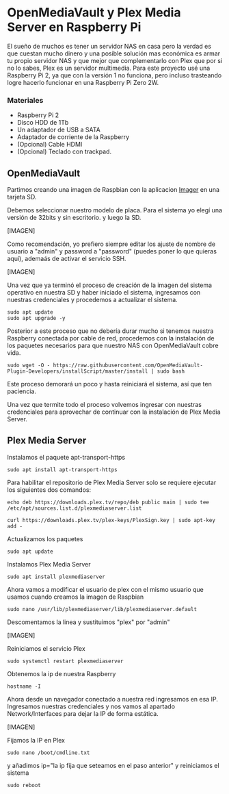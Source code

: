 # OpenMediaVault y Plex Media Server en Raspberry Pi
El sueño de muchos es tener un servidor NAS en casa pero la verdad es que cuestan mucho dinero y una posible solución mas económica es armar tu propio servidor NAS y que mejor que complementarlo con Plex que por si no lo sabes, Plex es un servidor multimedia.
Para este proyecto usé una Raspberry Pi 2, ya que con la versión 1 no funciona, pero incluso trasteando logre hacerlo funcionar en una Raspberry Pi Zero 2W.

### Materiales
- Raspberry Pi 2
- Disco HDD de 1Tb
- Un adaptador de USB a SATA
- Adaptador de corriente de la Raspberry
- (Opcional) Cable HDMI
- (Opcional) Teclado con trackpad.

## OpenMediaVault
Partimos creando una imagen de Raspbian con la aplicacion [Imager](https://www.raspberrypi.com/software/) en una tarjeta SD. 

Debemos seleccionar nuestro modelo de placa. Para el sistema yo elegí una versión de 32bits y sin escritorio. y luego la SD.

[IMAGEN]

Como recomendación, yo prefiero siempre editar los ajuste de nombre de usuario a "admin" y password a "password" (puedes poner lo que quieras aquí), ademaás de activar el servicio SSH.

[IMAGEN]

Una vez que ya terminó el proceso de creación de la imagen del sistema operativo en nuestra SD y haber iniciado el sistema, ingresamos con nuestras credenciales y procedemos a actualizar el sistema.
```
sudo apt update
sudo apt upgrade -y
```
Posterior a este proceso que no debería durar mucho si tenemos nuestra Raspberry conectada por cable de red, procedemos con la instalación de los paquetes necesarios para que nuestro NAS con OpenMediaVault cobre vida.
```
sudo wget -O - https://raw.githubusercontent.com/OpenMediaVault-Plugin-Developers/installScript/master/install | sudo bash
```
Este proceso demorará un poco y hasta reiniciará el sistema, así que ten paciencia.

Una vez que termite todo el proceso volvemos ingresar con nuestras credenciales para aprovechar de continuar con la instalación de Plex Media Server.

## Plex Media Server

Instalamos el paquete apt-transport-https
```
sudo apt install apt-transport-https
```
Para habilitar el repositorio de Plex Media Server solo se requiere ejecutar los siguientes dos comandos:
```
echo deb https://downloads.plex.tv/repo/deb public main | sudo tee /etc/apt/sources.list.d/plexmediaserver.list
```
```
curl https://downloads.plex.tv/plex-keys/PlexSign.key | sudo apt-key add -
```
Actualizamos los paquetes
```
sudo apt update
```
Instalamos Plex Media Server 
```
sudo apt install plexmediaserver
```
Ahora vamos a modificar el usuario de plex con el mismo usuario que usamos cuando creamos la imagen de Raspbian
```
sudo nano /usr/lib/plexmediaserver/lib/plexmediaserver.default
```
Descomentamos la linea y sustituimos "plex" por "admin"

[IMAGEN]

Reiniciamos el servicio Plex
```
sudo systemctl restart plexmediaserver
```
Obtenemos la ip de nuestra Raspberry
```
hostname -I
```
Ahora desde un navegador conectado a nuestra red ingresamos en esa IP. Ingresamos nuestras credenciales y nos vamos al apartado Network/Interfaces para dejar la IP de forma estática.

[IMAGEN]

Fijamos la IP en Plex
```
sudo nano /boot/cmdline.txt
```
y añadimos ip="la ip fija que seteamos en el paso anterior" y reiniciamos el sistema
```
sudo reboot
```














